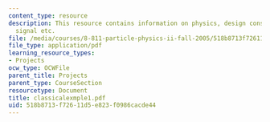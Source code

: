 ```yaml
---
content_type: resource
description: This resource contains information on physics, design considerations,
  signal etc.
file: /media/courses/8-811-particle-physics-ii-fall-2005/518b8713f72611d5e823f0986cacde44_classicalexmple1.pdf
file_type: application/pdf
learning_resource_types:
- Projects
ocw_type: OCWFile
parent_title: Projects
parent_type: CourseSection
resourcetype: Document
title: classicalexmple1.pdf
uid: 518b8713-f726-11d5-e823-f0986cacde44
---
```

